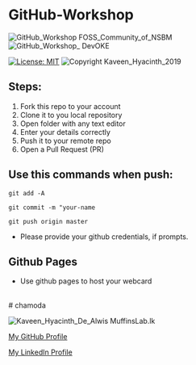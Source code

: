 # GitHub-Workshop

![GitHub_Workshop FOSS_Community_of_NSBM](https://img.shields.io/badge/GitHub_Workshop-FOSS_Community_of_NSBM-brightgreen.svg)
![GitHub_Workshop_ DevOKE](https://img.shields.io/badge/GitHub_Workshop_-DevOKE-red.svg)

[![License: MIT](https://img.shields.io/badge/License-MIT-yellow.svg)](https://opensource.org/licenses/MIT)
![Copyright Kaveen_Hyacinth_2019](https://img.shields.io/badge/Copyright-Kaveen_Hyacinth_2019-lightgray.svg)


## Steps:

1. Fork this repo to your account
2. Clone it to you local repository
3. Open folder with any text editor
4. Enter your details correctly
5. Push it to your remote repo
6. Open a Pull Request (PR)

## Use this commands when push:

`git add -A`

`git commit -m "your-name`

`git push origin master`


* Please provide your github credentials, if prompts.

## Github Pages

* Use github pages to host your webcard

<br/>
# chamoda 


![Kaveen_Hyacinth_De_Alwis MuffinsLab.lk](https://img.shields.io/badge/Kaveen_Hyacinth_De_Alwis-MuffinsLab.lk-orange.svg?style=for-the-badge)

[My GitHub Profile](https://github.com/kaveenhyacinth)

[My LinkedIn Profile](https://www.linkedin.com/in/kaveen-hyacinth)
